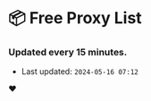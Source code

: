 # :package: Free Proxy List
### Updated every 15 minutes.

- Last updated: `2024-05-16 07:12`

:heart:
